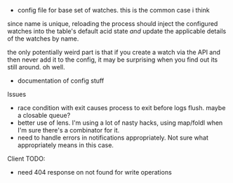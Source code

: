 * config file for base set of watches. this is the common case i think

since name is unique, reloading the process should inject the configured
watches into the table's default acid state *and* update the applicable details
of the watches by name.

the only potentially weird part is that if you create a watch via the API and
then never add it to the config, it may be surprising when you find out its
still around. oh well.

* documentation of config stuff

Issues
* race condition with exit causes process to exit before logs flush. maybe a
  closable queue?
* better use of lens. I'm using a lot of nasty hacks, using map/foldl when I'm
  sure there's a combinator for it.
* need to handle errors in notifications appropriately. Not sure what
  appropriately means in this case.

Client TODO:
* need 404 response on not found for write operations
